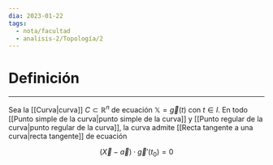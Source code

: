 ```yaml
---
dia: 2023-01-22
tags:
  - nota/facultad
  - analisis-2/Topología/2
---
```

# Definición
---
Sea la [[Curva|curva]] $C \subset \mathbb{R}^n$ de ecuación $\mathbb{X}=\vec{g}(t)$ con $t \in I$. En todo [[Punto simple de la curva|punto simple de la curva]] y [[Punto regular de la curva|punto regular de la curva]], la curva admite [[Recta tangente a una curva|recta tangente]] de ecuación

$$ (\vec{X} - \vec{a}) \cdot \vec{g}'(t_0) = 0 $$
